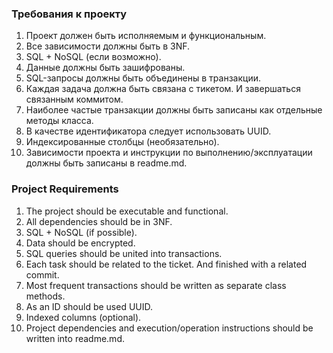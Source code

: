 ### Требования к проекту
1. Проект должен быть исполняемым и функциональным.
2. Все зависимости должны быть в 3NF.
3. SQL + NoSQL (если возможно).
4. Данные должны быть зашифрованы.
5. SQL-запросы должны быть объединены в транзакции.
6. Каждая задача должна быть связана с тикетом. И завершаться связанным
коммитом.
7. Наиболее частые транзакции должны быть записаны как отдельные методы класса.
8. В качестве идентификатора следует использовать UUID.
9. Индексированные столбцы (необязательно).
10. Зависимости проекта и инструкции по выполнению/эксплуатации должны быть записаны в readme.md.

### Project Requirements
1. The project should be executable and functional.
2. All dependencies should be in 3NF.
3. SQL + NoSQL (if possible).
4. Data should be encrypted.
5. SQL queries should be united into transactions.
6. Each task should be related to the ticket. And finished with a related
commit.
7. Most frequent transactions should be written as separate class
methods.
8. As an ID should be used UUID.
9. Indexed columns (optional).
10. Project dependencies and execution/operation instructions should be
written into readme.md.
